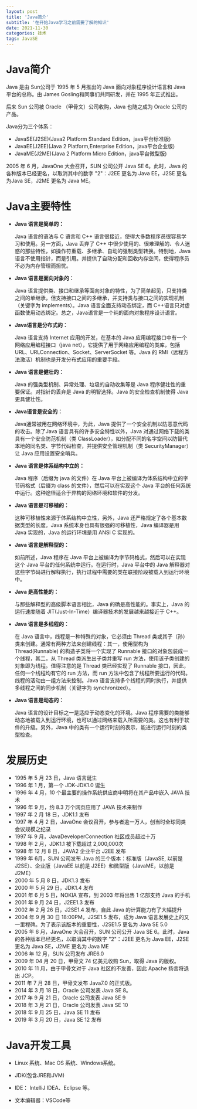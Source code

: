 ```yaml
---
layout: post
title: 'Java简介'
subtitle: '在开始Java学习之前需要了解的知识'
date: 2021-11-30
categories: 技术
tags: JavaSE
---
```


# Java简介

Java 是由 Sun公司于 1995 年 5 月推出的 Java 面向对象程序设计语言和 Java 平台的总称。由 James Gosling和同事们共同研发，并在 1995 年正式推出。

后来 Sun 公司被 Oracle （甲骨文）公司收购，Java 也随之成为 Oracle 公司的产品。

Java分为三个体系：

- JavaSE(J2SE)(Java2 Platform Standard Edition，java平台标准版)
- JavaEE(J2EE)(Java 2 Platform,Enterprise Edition，java平台企业版)
- JavaME(J2ME)(Java 2 Platform Micro Edition，java平台微型版)

2005 年 6 月，JavaOne 大会召开，SUN 公司公开 Java SE 6。此时，Java 的各种版本已经更名，以取消其中的数字 "2"：J2EE 更名为 Java EE，J2SE 更名为Java SE，J2ME 更名为 Java ME。

# Java主要特性

- **Java 语言是简单的：**

  Java 语言的语法与 C 语言和 C++ 语言很接近，使得大多数程序员很容易学习和使用。另一方面，Java 丢弃了 C++ 中很少使用的、很难理解的、令人迷惑的那些特性，如操作符重载、多继承、自动的强制类型转换。特别地，Java 语言不使用指针，而是引用。并提供了自动分配和回收内存空间，使得程序员不必为内存管理而担忧。

- **Java 语言是面向对象的：**

  Java 语言提供类、接口和继承等面向对象的特性，为了简单起见，只支持类之间的单继承，但支持接口之间的多继承，并支持类与接口之间的实现机制（关键字为 implements）。Java 语言全面支持动态绑定，而 C++语言只对虚函数使用动态绑定。总之，Java语言是一个纯的面向对象程序设计语言。

- **Java语言是分布式的：**

  Java 语言支持 Internet 应用的开发，在基本的 Java 应用编程接口中有一个网络应用编程接口（java net），它提供了用于网络应用编程的类库，包括 URL、URLConnection、Socket、ServerSocket 等。Java 的 RMI（远程方法激活）机制也是开发分布式应用的重要手段。

- **Java 语言是健壮的：**

  Java 的强类型机制、异常处理、垃圾的自动收集等是 Java 程序健壮性的重要保证。对指针的丢弃是 Java 的明智选择。Java 的安全检查机制使得 Java 更具健壮性。

- **Java语言是安全的：**

  Java通常被用在网络环境中，为此，Java 提供了一个安全机制以防恶意代码的攻击。除了Java 语言具有的许多安全特性以外，Java 对通过网络下载的类具有一个安全防范机制（类 ClassLoader），如分配不同的名字空间以防替代本地的同名类、字节代码检查，并提供安全管理机制（类 SecurityManager）让 Java 应用设置安全哨兵。

- **Java 语言是体系结构中立的：**

  Java 程序（后缀为 java 的文件）在 Java 平台上被编译为体系结构中立的字节码格式（后缀为 class 的文件），然后可以在实现这个 Java 平台的任何系统中运行。这种途径适合于异构的网络环境和软件的分发。

- **Java 语言是可移植的：**

  这种可移植性来源于体系结构中立性，另外，Java 还严格规定了各个基本数据类型的长度。Java 系统本身也具有很强的可移植性，Java 编译器是用 Java 实现的，Java 的运行环境是用 ANSI C 实现的。

- **Java 语言是解释型的：**

  如前所述，Java 程序在 Java 平台上被编译为字节码格式，然后可以在实现这个 Java 平台的任何系统中运行。在运行时，Java 平台中的 Java 解释器对这些字节码进行解释执行，执行过程中需要的类在联接阶段被载入到运行环境中。

- **Java 是高性能的：**

  与那些解释型的高级脚本语言相比，Java 的确是高性能的。事实上，Java 的运行速度随着 JIT(Just-In-Time）编译器技术的发展越来越接近于 C++。

- **Java 语言是多线程的：**

  在 Java 语言中，线程是一种特殊的对象，它必须由 Thread 类或其子（孙）类来创建。通常有两种方法来创建线程：其一，使用型构为 Thread(Runnable) 的构造子类将一个实现了 Runnable 接口的对象包装成一个线程，其二，从 Thread 类派生出子类并重写 run 方法，使用该子类创建的对象即为线程。值得注意的是 Thread 类已经实现了 Runnable 接口，因此，任何一个线程均有它的 run 方法，而 run 方法中包含了线程所要运行的代码。线程的活动由一组方法来控制。Java 语言支持多个线程的同时执行，并提供多线程之间的同步机制（关键字为 synchronized）。

- **Java 语言是动态的：**

  Java 语言的设计目标之一是适应于动态变化的环境。Java 程序需要的类能够动态地被载入到运行环境，也可以通过网络来载入所需要的类。这也有利于软件的升级。另外，Java 中的类有一个运行时刻的表示，能进行运行时刻的类型检查。

# 发展历史

- 1995 年 5 月 23 日，Java 语言诞生
- 1996 年 1 月，第一个 JDK-JDK1.0 诞生
- 1996 年 4 月，10 个最主要的操作系统供应商申明将在其产品中嵌入 JAVA 技术
- 1996 年 9 月，约 8.3 万个网页应用了 JAVA 技术来制作
- 1997 年 2 月 18 日，JDK1.1 发布
- 1997 年 4 月 2 日，JavaOne 会议召开，参与者逾一万人，创当时全球同类会议规模之纪录
- 1997 年 9 月，JavaDeveloperConnection 社区成员超过十万
- 1998 年 2 月，JDK1.1 被下载超过 2,000,000次
- 1998 年 12 月 8 日，JAVA2 企业平台 J2EE 发布
- 1999 年 6月，SUN 公司发布 Java 的三个版本：标准版（JavaSE, 以前是 J2SE）、企业版（JavaEE 以前是 J2EE）和微型版（JavaME，以前是 J2ME）
- 2000 年 5 月 8 日，JDK1.3 发布
- 2000 年 5 月 29 日，JDK1.4 发布
- 2001 年 6 月 5 日，NOKIA 宣布，到 2003 年将出售 1 亿部支持 Java 的手机
- 2001 年 9 月 24 日，J2EE1.3 发布
- 2002 年 2 月 26 日，J2SE1.4 发布，自此 Java 的计算能力有了大幅提升
- 2004 年 9 月 30 日 18:00PM，J2SE1.5 发布，成为 Java 语言发展史上的又一里程碑。为了表示该版本的重要性，J2SE1.5 更名为 Java SE 5.0
- 2005 年 6 月，JavaOne 大会召开，SUN 公司公开 Java SE 6。此时，Java 的各种版本已经更名，以取消其中的数字 "2"：J2EE 更名为 Java EE，J2SE 更名为 Java SE，J2ME 更名为 Java ME
- 2006 年 12 月，SUN 公司发布 JRE6.0
- 2009 年 04 月 20 日，甲骨文 74 亿美元收购 Sun，取得 Java 的版权。
- 2010 年 11 月，由于甲骨文对于 Java 社区的不友善，因此 Apache 扬言将退出 JCP。
- 2011 年 7 月 28 日，甲骨文发布 Java7.0 的正式版。
- 2014 年 3 月 18 日，Oracle 公司发表 Java SE 8。
- 2017 年 9 月 21 日，Oracle 公司发表 Java SE 9
- 2018 年 3 月 21 日，Oracle 公司发表 Java SE 10
- 2018 年 9 月 25 日，Java SE 11 发布
- 2019 年 3 月 20 日，Java SE 12 发布

# Java开发工具

- Linux 系统、Mac OS 系统、Windows系统。

- JDK(包含JRE和JVM)
- IDE： IntelliJ IDEA、Eclipse 等。
- 文本编辑器：VSCode等